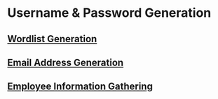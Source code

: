 # Username & Password Generation

## [Wordlist Generation](wordlist-generation)

## [Email Address Generation](email-address-generation)

## [Employee Information Gathering](employee-information-gathering)



